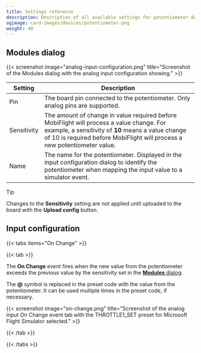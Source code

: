 ```yaml
---
title: Settings reference
description: Description of all available settings for potentiometer devices and input configurations using potentiometers.
ogimage: card-images/devices/potentiometer.png
weight: 40
---
```


## Modules dialog

{{< screenshot image="analog-input-configuration.png" title="Screenshot of the Modules dialog with the analog input configuration showing." >}}

| Setting     | Description                                                                                                                                                                                                                 |
| ----------- | --------------------------------------------------------------------------------------------------------------------------------------------------------------------------------------------------------------------------- |
| Pin         | The board pin connected to the potentiometer. Only analog pins are supported.                                                                                                                                               |
| Sensitivity | The amount of change in value required before MobiFlight will process a value change. For example, a sensitivity of **10** means a value change of 10 is required before MobiFlight will process a new potentiometer value. |
| Name        | The name for the potentiometer. Displayed in the input configuration dialog to identify the potentiometer when mapping the input value to a simulator event.                                                                |

> [!TIP]
> Changes to the **Sensitivity** setting are not applied until uploaded to the board with the **Upload config** button.

## Input configuration

{{< tabs items="On Change" >}}

{{< tab >}}

The **On Change** event fires when the new value from the potentiometer exceeds the previous value by the sensitivity set in the [**Modules** dialog](#modules-dialog).

The **@** symbol is replaced in the preset code with the value from the potentiometer. It can be used multiple times in the preset code, if necessary.

{{< screenshot image="on-change.png" title="Screenshot of the analog input On Change event tab with the THROTTLE1_SET preset for Microsoft Flight Simulator selected." >}}

{{< /tab >}}

{{< /tabs >}}
